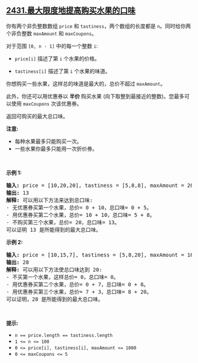 ## [2431.最大限度地提高购买水果的口味](https://leetcode.cn/problems/maximize-total-tastiness-of-purchased-fruits/)
<p>你有两个非负整数数组 <code>price</code> 和 <code>tastiness</code>，两个数组的长度都是 <code>n</code>。同时给你两个非负整数 <code>maxAmount</code> 和 <code>maxCoupons</code>。</p>

<p data-group="1-1">对于范围 <code>[0, n - 1]</code>&nbsp;中的每一个整数 <code>i</code>:</p>

<ul>
	<li>
	<p data-group="1-1"><code>price[i]</code>&nbsp;描述了第 <code>i</code> 个水果的价格。</p>
	</li>
	<li><code>tastiness[i]</code> 描述了第 <code>i</code> 个水果的味道。</li>
</ul>

<p>你想购买一些水果，这样总的味道是最大的，总价不超过 <code>maxAmount</code>。</p>

<p>此外，你还可以用优惠券以&nbsp;<strong>半价 </strong>购买水果 (向下取整到最接近的整数)。您最多可以使用 <code>maxCoupons</code>&nbsp;次该优惠券。</p>

<p>返回可购买的最大总口味。</p>

<p><strong>注意:</strong></p>

<ul>
	<li>每种水果最多只能购买一次。</li>
	<li>一些水果你最多只能用一次折价券。</li>
</ul>

<p>&nbsp;</p>

<p><strong>示例 1:</strong></p>

<pre>
<strong>输入:</strong> price = [10,20,20], tastiness = [5,8,8], maxAmount = 20, maxCoupons = 1
<strong>输出:</strong> 13
<strong>解释:</strong> 可以用以下方法来达到总口味:
- 无优惠券买第一个水果，总价= 0 + 10，总口味= 0 + 5。
- 用优惠券买第二个水果，总价= 10 + 10，总口味= 5 + 8。
- 不购买第三个水果，总价= 20，总口味= 13。
可以证明 13 是所能得到的最大总口味。
</pre>

<p><strong>示例 2:</strong></p>

<pre>
<strong>输入:</strong> price = [10,15,7], tastiness = [5,8,20], maxAmount = 10, maxCoupons = 2
<strong>输出:</strong> 28
<strong>解释:</strong> 可以用以下方法使总口味达到 20:
- 不买第一个水果，这样总价= 0，总口味= 0。
- 用优惠券买第二个水果，总价= 0 + 7，总口味= 0 + 8。
- 用优惠券买第三个水果，总价= 7 + 3，总口味= 8 + 20。
可以证明，28 是所能得到的最大总口味。
</pre>

<p>&nbsp;</p>

<p><strong>提示:</strong></p>

<ul>
	<li><code>n == price.length == tastiness.length</code></li>
	<li><code>1 &lt;= n &lt;= 100</code></li>
	<li><code>0 &lt;= price[i], tastiness[i], maxAmount &lt;= 1000</code></li>
	<li><code>0 &lt;= maxCoupons &lt;= 5</code></li>
</ul>
